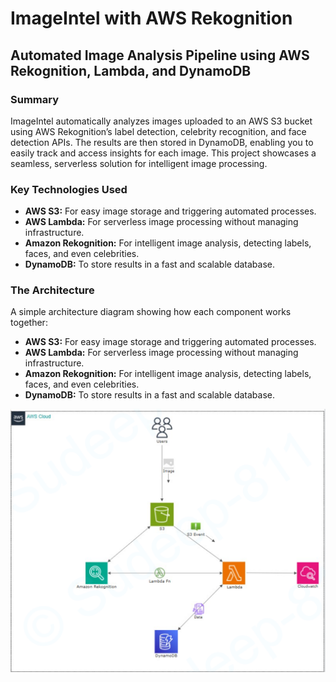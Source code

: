 <!DOCTYPE html>
<html lang="en">
<head>
  <meta charset="UTF-8">
  <meta name="viewport" content="width=device-width, initial-scale=1.0">
  
</head>
<body>

  <h1>ImageIntel with AWS Rekognition</h1>
  <h2>Automated Image Analysis Pipeline using AWS Rekognition, Lambda, and DynamoDB</h2>

  <section>
    <h3>Summary</h3>
    <p>
      ImageIntel automatically analyzes images uploaded to an AWS S3 bucket using AWS Rekognition’s label detection, celebrity recognition, and face detection APIs. The results are then stored in DynamoDB, enabling you to easily track and access insights for each image. This project showcases a seamless, serverless solution for intelligent image processing.
    </p>
  </section>

  <section>
    <h3>Key Technologies Used</h3>
    <ul>
      <li><strong>AWS S3:</strong> For easy image storage and triggering automated processes.</li>
      <li><strong>AWS Lambda:</strong> For serverless image processing without managing infrastructure.</li>
      <li><strong>Amazon Rekognition:</strong> For intelligent image analysis, detecting labels, faces, and even celebrities.</li>
      <li><strong>DynamoDB:</strong> To store results in a fast and scalable database.</li>
    </ul>
  </section>

  <section>
    <h3>The Architecture</h3>
    <p>A simple architecture diagram showing how each component works together:</p>
    <ul>
      <li><strong>AWS S3:</strong> For easy image storage and triggering automated processes.</li>
      <li><strong>AWS Lambda:</strong> For serverless image processing without managing infrastructure.</li>
      <li><strong>Amazon Rekognition:</strong> For intelligent image analysis, detecting labels, faces, and even celebrities.</li>
      <li><strong>DynamoDB:</strong> To store results in a fast and scalable database.</li>
    </ul>
    <img src="https://github.com/Sudeep-811/AWS-Projects/blob/dc191f38d007fa465b339ffc92b06955d7ac3e34/ImageIntel%20with%20AWS%20Rekognition/Imageintel%20Architecture.png" alt="ImageIntel Architecture Diagram">
  </section>

</body>
</html>


